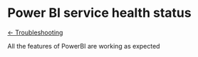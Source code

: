 <properties 
   pageTitle="Power BI service health status"
   description="Power BI service health status"
   services="powerbi" 
   documentationCenter="" 
   authors="jastru" 
   manager="mblythe" 
   editor=""
   tags=""/>
 
<tags
   ms.service="powerbi"
   ms.devlang="NA"
   ms.topic="article"
   ms.tgt_pltfrm="NA"
   ms.workload="powerbi"
   ms.date="10/15/2015"
   ms.author="jastru"/>

# Power BI service health status  
[← Troubleshooting](https://support.powerbi.com/knowledgebase/topics/65779-troubleshooting)

All the features of PowerBI are working as expected